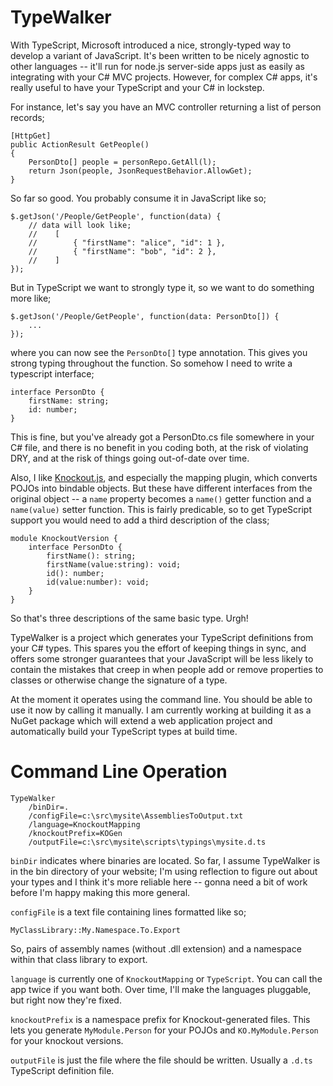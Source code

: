 # TypeWalker

With TypeScript, Microsoft introduced a nice, strongly-typed way to develop a variant of JavaScript. It's been written to be nicely agnostic to other languages -- it'll run for node.js server-side apps just as easily as integrating with your C# MVC projects. However, for complex C# apps, it's really useful to have your TypeScript and your C# in lockstep. 

For instance, let's say you have an MVC controller returning a list of person records;

    [HttpGet]
    public ActionResult GetPeople() 
    {
    	PersonDto[] people = personRepo.GetAll(l);
        return Json(people, JsonRequestBehavior.AllowGet);
    }

So far so good. You probably consume it in JavaScript like so;

    $.getJson('/People/GetPeople', function(data) {
    	// data will look like; 
    	//    [
        //        { "firstName": "alice", "id": 1 },
        //        { "firstName": "bob", "id": 2 },
     	//    ]
    });

But in TypeScript we want to strongly type it, so we want to do something more like;

    $.getJson('/People/GetPeople', function(data: PersonDto[]) {
    	...
    });

where you can now see the `PersonDto[]` type annotation. This gives you strong typing throughout the function. So somehow I need to write a typescript interface;

    interface PersonDto {
    	firstName: string;
    	id: number;
    }

This is fine, but you've already got a PersonDto.cs file somewhere in your C# file, and there is no benefit in you coding both, at the risk of violating DRY, and at the risk of things going out-of-date over time. 

Also, I like [Knockout.js](http://knockoutjs.com), and especially the mapping plugin, which converts POJOs into bindable objects. But these have different interfaces from the original object -- a `name` property becomes a `name()` getter function and a `name(value)` setter function. This is fairly predicable, so to get TypeScript support you would need to add a third description of the class;

    module KnockoutVersion {
        interface PersonDto {
            firstName(): string;
            firstName(value:string): void;
            id(): number;
            id(value:number): void;
        }
    }

So that's three descriptions of the same basic type. Urgh!

TypeWalker is a project which generates your TypeScript definitions from your C# types. This spares you the effort of keeping things in sync, and offers some stronger guarantees that your JavaScript will be less likely to contain the mistakes that creep in when people add or remove properties to classes or otherwise change the signature of a type.

At the moment it operates using the command line. You should be able to use it now by calling it manually. I am currently working at building it as a NuGet package which will extend a web application project and automatically build your TypeScript types at build time.

# Command Line Operation

    TypeWalker 
        /binDir=. 
        /configFile=c:\src\mysite\AssembliesToOutput.txt 
        /language=KnockoutMapping 
        /knockoutPrefix=KOGen 
        /outputFile=c:\src\mysite\scripts\typings\mysite.d.ts

`binDir` indicates where binaries are located. So far, I assume TypeWalker is in the bin directory of your website; I'm using reflection to figure out about your types and I think it's more reliable here -- gonna need a bit of work before I'm happy making this more general.

`configFile` is a text file containing lines formatted like so;

    MyClassLibrary::My.Namespace.To.Export

So, pairs of assembly names (without .dll extension) and a namespace within that class library to export.

`language` is currently one of `KnockoutMapping` or `TypeScript`. You can call the app twice if you want both. Over time, I'll make the languages pluggable, but right now they're fixed.

`knockoutPrefix` is a namespace prefix for Knockout-generated files. This lets you generate `MyModule.Person` for your POJOs and `KO.MyModule.Person` for your knockout versions.

`outputFile` is just the file where the file should be written. Usually a `.d.ts` TypeScript definition file.


    